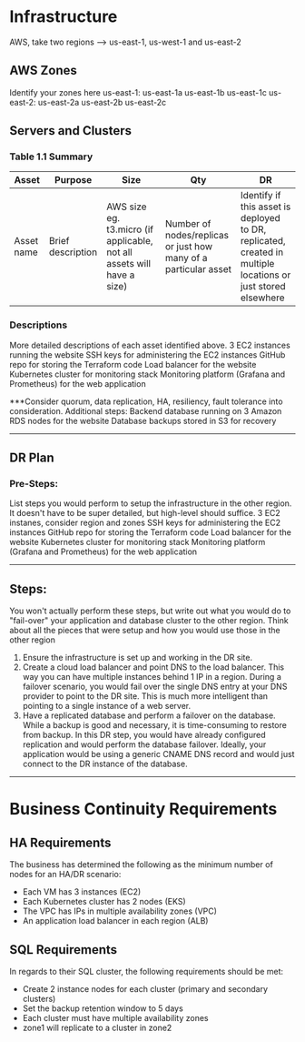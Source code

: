 # Infrastructure
AWS, take two regions --> us-east-1, us-west-1 and us-east-2

## AWS Zones
Identify your zones here
us-east-1: us-east-1a us-east-1b us-east-1c
us-east-2: us-east-2a us-east-2b us-east-2c

## Servers and Clusters


### Table 1.1 Summary
| Asset      | Purpose           | Size                                                                   | Qty                                                             | DR                                                                                                           |
|------------|-------------------|------------------------------------------------------------------------|-----------------------------------------------------------------|--------------------------------------------------------------------------------------------------------------|
| Asset name | Brief description | AWS size eg. t3.micro (if applicable, not all assets will have a size) | Number of nodes/replicas or just how many of a particular asset | Identify if this asset is deployed to DR, replicated, created in multiple locations or just stored elsewhere |

### Descriptions
More detailed descriptions of each asset identified above.
3 EC2 instances running the website 
SSH keys for administering the EC2 instances
GitHub repo for storing the Terraform code
Load balancer for the website
Kubernetes cluster for monitoring stack
Monitoring platform (Grafana and Prometheus) for the web application

***Consider quorum, data replication, HA, resiliency, fault tolerance into consideration.
Additional steps:
Backend database running on 3 Amazon RDS nodes for the website
Database backups stored in S3 for recovery

********************************************************************************************************************************************
## DR Plan
### Pre-Steps:
List steps you would perform to setup the infrastructure in the other region. It doesn't have to be super detailed, but high-level should suffice.
3 EC2 instanes, consider region and zones
SSH keys for administering the EC2 instances
GitHub repo for storing the Terraform code
Load balancer for the website
Kubernetes cluster for monitoring stack
Monitoring platform (Grafana and Prometheus) for the web application

********************************************************************************************************************************************
## Steps:
You won't actually perform these steps, but write out what you would do to "fail-over" your application and database cluster to the other region. Think about all the pieces that were setup and how you would use those in the other region

1. Ensure the infrastructure is set up and working in the DR site.
2. Create a cloud load balancer and point DNS to the load balancer. This way you can have multiple instances behind 1 IP in a region. During a failover scenario, you would fail over the single DNS entry at your DNS provider to point to the DR site. This is much more intelligent than pointing to a single instance of a web server.
3. Have a replicated database and perform a failover on the database. While a backup is good and necessary, it is time-consuming to restore from backup. In this DR step, you would have already configured replication and would perform the database failover. Ideally, your application would be using a generic CNAME DNS record and would just connect to the DR instance of the database.

 ********************************************************************************************************************************************
 
 # Business Continuity Requirements
 ## HA Requirements
 The business has determined the following as the minimum number of nodes for an HA/DR scenario:
- Each VM has 3 instances (EC2)
- Each Kubernetes cluster has 2 nodes (EKS)
- The VPC has IPs in multiple availability zones (VPC)
- An application load balancer in each region (ALB)

## SQL Requirements
In regards to their SQL cluster, the following requirements should be met:
- Create 2 instance nodes for each cluster (primary and secondary clusters)
- Set the backup retention window to 5 days
- Each cluster must have multiple availability zones
- zone1 will replicate to a cluster in zone2